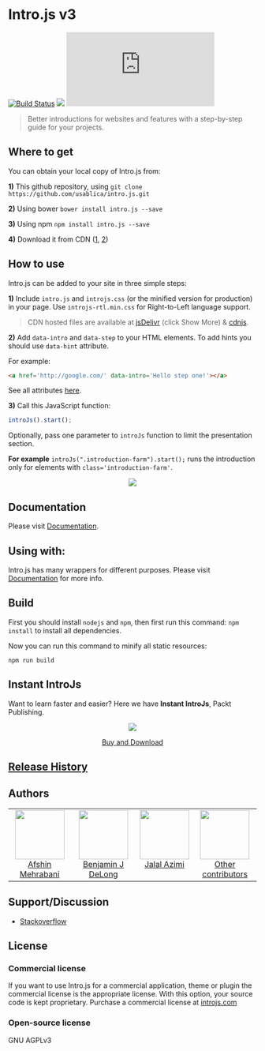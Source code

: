# Intro.js v3

[![Build Status](https://travis-ci.org/usablica/intro.js.svg?branch=master)](https://travis-ci.org/usablica/intro.js)
[![](https://data.jsdelivr.com/v1/package/npm/intro.js/badge)](https://www.jsdelivr.com/package/npm/intro.js)
[![npm](https://img.shields.io/npm/dm/intro.js)](https://www.jsdelivr.com/package/npm/intro.js)

> Better introductions for websites and features with a step-by-step guide for your projects.

## Where to get
You can obtain your local copy of Intro.js from:

**1)** This github repository, using ```git clone https://github.com/usablica/intro.js.git```

**2)** Using bower ```bower install intro.js --save```

**3)** Using npm ```npm install intro.js --save```

**4)** Download it from CDN ([1](http://www.jsdelivr.com/projects/intro.js), [2](https://cdnjs.com/libraries/intro.js))

## How to use
Intro.js can be added to your site in three simple steps:

**1)** Include `intro.js` and `introjs.css` (or the minified version for production) in your page. Use `introjs-rtl.min.css` for Right-to-Left language support.

> CDN hosted files are available at [jsDelivr](http://www.jsdelivr.com/projects/intro.js) (click Show More) & [cdnjs](https://cdnjs.com/libraries/intro.js).

**2)** Add `data-intro` and `data-step` to your HTML elements. To add hints you should use `data-hint` attribute.

For example:

```html
<a href='http://google.com/' data-intro='Hello step one!'></a>
````

See all attributes [here](https://introjs.com/docs/intro/attributes/).

**3)** Call this JavaScript function:
```javascript
introJs().start();
````

Optionally, pass one parameter to `introJs` function to limit the presentation section.

**For example** `introJs(".introduction-farm").start();` runs the introduction only for elements with `class='introduction-farm'`.

<p align="center"><img src="https://raw.githubusercontent.com/usablica/intro.js/gh-pages/img/introjs-demo.png"></p>

## Documentation

Please visit [Documentation](http://introjs.com/docs).

## Using with:

Intro.js has many wrappers for different purposes. Please visit [Documentation](http://introjs.com/docs) for more info.

## Build

First you should install `nodejs` and `npm`, then first run this command: `npm install` to install all dependencies.

Now you can run this command to minify all static resources:

    npm run build

## Instant IntroJs

Want to learn faster and easier? Here we have **Instant IntroJs**, Packt Publishing.

<p align="center">
  <a target='_blank' href="https://www.packtpub.com/eu/application-development/instant-introjs-instant">
    <img src='https://www.packtpub.com/media/catalog/product/cache/4cdce5a811acc0d2926d7f857dceb83b/2/5/2517os_instant20introjs20starter.jpg' />
  </a>
</p>

<p align="center">
  <a target='_blank' href="https://www.packtpub.com/eu/application-development/instant-introjs-instant">Buy and Download</a>
</p>

## <a href="https://github.com/usablica/intro.js/blob/master/changelog.md">Release History</a>

## Authors

<table>
  <tbody>
    <tr>
      <td align="center" valign="top">
        <img width="100" height="100" src="https://github.com/afshinm.png?s=150">
        <br>
        <a href="https://github.com/afshinm">Afshin Mehrabani</a>
      </td>
      <td align="center" valign="top">
        <img width="100" height="100" src="https://github.com/bozdoz.png?s=150">
        <br>
        <a href="https://github.com/bozdoz">Benjamin J DeLong</a>
      </td>
      <td align="center" valign="top">
        <img width="100" height="100" src="https://github.com/jalalazimi.png?s=150">
        <br>
        <a href="https://github.com/jalalazimi">Jalal Azimi</a>
      </td>
      <td align="center" valign="top">
        <img width="100" height="100" src="https://github.com/github.png?s=150">
        <br>
        <a href="https://github.com/usablica/intro.js/graphs/contributors">Other contributors</a>
      </td> 
     </tr>
  </tbody>
</table>

## Support/Discussion
- [Stackoverflow](http://stackoverflow.com/questions/tagged/intro.js)

## License

### Commercial license

If you want to use Intro.js for a commercial application, theme or plugin the commercial license is the appropriate license. With this option, your source code is kept proprietary. Purchase a commercial license at [introjs.com](http://introjs.com/#commercial)

### Open-source license

GNU AGPLv3
